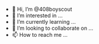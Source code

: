 - 👋 Hi, I’m @408boyscout
- 👀 I’m interested in ...
- 🌱 I’m currently learning ...
- 💞️ I’m looking to collaborate on ...
- 📫 How to reach me ...

<!---
408boyscout/408boyscout is a ✨ special ✨ repository because its `README.md` (this file) appears on your GitHub profile.
You can click the Preview link to take a look at your changes.
--->
